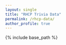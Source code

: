 ```yaml
---
layout: single
title: "RHCP Trivia Data"
permalink: /rhcp-data/
author_profile: true
---
```


{% include base_path %}

<div id="data-div">
</div>

<script>

		var people = {% include /games/rhcp/people %};
		addCollection(people, "People");

		var albums = {% include /games/rhcp/albums %};
		addCollection(albums, "Albums");
		
		var songs = {% include /games/rhcp/songs %};
		addCollection(songs, "Songs");
		
		var lyrics = {% include /games/rhcp/lyrics %};
		addCollection(lyrics, "Lyrics");
		
		function addCollection(collection, title) {
			var element = document.getElementById("data-div");
			element.innerHTML += "<h2>" + title + "</h2>";
			element.innerHTML += "<ul>";
			for (i = 0; i < collection.length; i++) { 
				element.innerHTML += "<li>" + collection[i].Name + "</li>";
			}
			element.innerHTML += "</ul>";
		}
</script>
